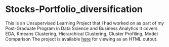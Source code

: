 # Stocks-Portfolio_diversification
This is an Unsupervised Learning Project that I had worked on as part of my Post-Graduate Program in Data Science and Business Analytics
It covers EDA, Kmeans Clustering, Hierarchical Clustering, Cluster Profiling, Model Comparison
The project is available [here](https://nbviewer.org/github/I-Mohammed1/Stocks-Portfolio_diversification/blob/main/Unsupervised_Learning_Stocks_Portfolio_Diversification.ipynb) for viewing as an HTML output.
